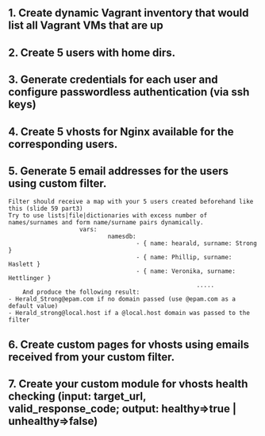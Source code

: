 ## 1.	Create dynamic Vagrant inventory that would list all Vagrant VMs that are up
## 2.	Create 5 users with home dirs.
## 3.	Generate credentials for each user and configure passwordless authentication (via ssh keys)
## 4.	Create 5 vhosts for Nginx available for the corresponding users.
## 5.	Generate 5 email addresses for the users using custom filter.
    Filter should receive a map with your 5 users created beforehand like this (slide 59 part3)
    Try to use lists|file|dictionaries with excess number of names/surnames and form name/surname pairs dynamically.
                        vars:
                                namesdb:
                                        - { name: hearald, surname: Strong }         
                                        - { name: Phillip, surname: Haslett }         
                                        - { name: Veronika, surname: Hettlinger }
                                                         .....
        And produce the following result:  
    - Herald_Strong@epam.com if no domain passed (use @epam.com as a default value)
    - Herald_strong@local.host if a @local.host domain was passed to the filter

## 6.	Create custom pages for vhosts using emails received from your custom filter.
## 7.	Create your custom module for vhosts health checking (input: target_url, valid_response_code; output: healthy=>true | unhealthy=>false)
